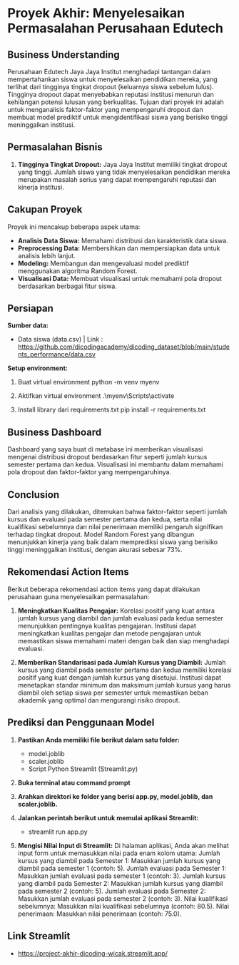 # Proyek Akhir: Menyelesaikan Permasalahan Perusahaan Edutech

## Business Understanding
Perusahaan Edutech Jaya Jaya Institut menghadapi tantangan dalam mempertahankan siswa untuk menyelesaikan pendidikan mereka, yang terlihat dari tingginya tingkat dropout (keluarnya siswa sebelum lulus). Tingginya dropout dapat menyebabkan reputasi institusi menurun dan kehilangan potensi lulusan yang berkualitas. Tujuan dari proyek ini adalah untuk menganalisis faktor-faktor yang mempengaruhi dropout dan membuat model prediktif untuk mengidentifikasi siswa yang berisiko tinggi meninggalkan institusi.

## Permasalahan Bisnis
1. **Tingginya Tingkat Dropout:** Jaya Jaya Institut memiliki tingkat dropout yang tinggi. Jumlah siswa yang tidak menyelesaikan pendidikan mereka merupakan masalah serius yang dapat mempengaruhi reputasi dan kinerja institusi.

## Cakupan Proyek
Proyek ini mencakup beberapa aspek utama:
- **Analisis Data Siswa:** Memahami distribusi dan karakteristik data siswa.
- **Preprocessing Data:** Membersihkan dan mempersiapkan data untuk analisis lebih lanjut.
- **Modeling:** Membangun dan mengevaluasi model prediktif menggunakan algoritma Random Forest.
- **Visualisasi Data:** Membuat visualisasi untuk memahami pola dropout berdasarkan berbagai fitur siswa.

## Persiapan
**Sumber data:**
- Data siswa (data.csv) | Link : https://github.com/dicodingacademy/dicoding_dataset/blob/main/students_performance/data.csv

**Setup environment:**
1. Buat virtual environment
python -m venv myenv

2. Aktifkan virtual environment
.\myenv\Scripts\activate

3. Install library dari requirements.txt
pip install -r requirements.txt

## Business Dashboard
Dashboard yang saya buat di metabase ini memberikan visualisasi mengenai distribusi dropout berdasarkan fitur seperti jumlah kursus semester pertama dan kedua. Visualisasi ini membantu dalam memahami pola dropout dan faktor-faktor yang mempengaruhinya.

## Conclusion
Dari analisis yang dilakukan, ditemukan bahwa faktor-faktor seperti jumlah kursus dan evaluasi pada semester pertama dan kedua, serta nilai kualifikasi sebelumnya dan nilai penerimaan memiliki pengaruh signifikan terhadap tingkat dropout. Model Random Forest yang dibangun menunjukkan kinerja yang baik dalam memprediksi siswa yang berisiko tinggi meninggalkan institusi, dengan akurasi sebesar 73%.

## Rekomendasi Action Items
Berikut beberapa rekomendasi action items yang dapat dilakukan perusahaan guna menyelesaikan permasalahan:

1. **Meningkatkan Kualitas Pengajar:** Korelasi positif yang kuat antara jumlah kursus yang diambil dan jumlah evaluasi pada kedua semester menunjukkan pentingnya kualitas pengajaran. Institusi dapat meningkatkan kualitas pengajar dan metode pengajaran untuk memastikan siswa memahami materi dengan baik dan siap menghadapi evaluasi.

2. **Memberikan Standarisasi pada Jumlah Kursus yang Diambil:** Jumlah kursus yang diambil pada semester pertama dan kedua memiliki korelasi positif yang kuat dengan jumlah kursus yang disetujui. Institusi dapat menetapkan standar minimum dan maksimum jumlah kursus yang harus diambil oleh setiap siswa per semester untuk memastikan beban akademik yang optimal dan mengurangi risiko dropout.

## Prediksi dan Penggunaan Model
1. **Pastikan Anda memiliki file berikut dalam satu folder:**
    - model.joblib
    - scaler.joblib
    - Script Python Streamlit (Streamlit.py)

2. **Buka terminal atau command prompt**
3. **Arahkan direktori ke folder yang berisi app.py, model.joblib, dan scaler.joblib.**
4. **Jalankan perintah berikut untuk memulai aplikasi Streamlit:**
    - streamlit run app.py
5. **Mengisi Nilai Input di Streamlit:**
Di halaman aplikasi, Anda akan melihat input form untuk memasukkan nilai pada enam kolom utama:
Jumlah kursus yang diambil pada Semester 1: Masukkan jumlah kursus yang diambil pada semester 1 (contoh: 5).
Jumlah evaluasi pada Semester 1: Masukkan jumlah evaluasi pada semester 1 (contoh: 3).
Jumlah kursus yang diambil pada Semester 2: Masukkan jumlah kursus yang diambil pada semester 2 (contoh: 5).
Jumlah evaluasi pada Semester 2: Masukkan jumlah evaluasi pada semester 2 (contoh: 3).
Nilai kualifikasi sebelumnya: Masukkan nilai kualifikasi sebelumnya (contoh: 80.5).
Nilai penerimaan: Masukkan nilai penerimaan (contoh: 75.0).

## Link Streamlit
- https://project-akhir-dicoding-wicak.streamlit.app/
